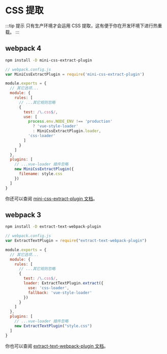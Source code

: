 # CSS 提取

:::tip 提示
只有生产环境才会运用 CSS 提取，这有便于你在开发环境下进行热重载。
:::

## webpack 4

``` bash
npm install -D mini-css-extract-plugin
```

``` js
// webpack.config.js
var MiniCssExtractPlugin = require('mini-css-extract-plugin')

module.exports = {
  // 其它选项...
  module: {
    rules: [
      // ...其它规则忽略
      {
        test: /\.css$/,
        use: [
          process.env.NODE_ENV !== 'production'
            ? 'vue-style-loader'
            : MiniCssExtractPlugin.loader,
          'css-loader'
        ]
      }
    ]
  },
  plugins: [
    // ...vue-loader 插件忽略
    new MiniCssExtractPlugin({
      filename: style.css
    })
  ]
}
```

你还可以查阅 [mini-css-extract-plugin 文档](https://github.com/webpack-contrib/mini-css-extract-plugin)。

## webpack 3

``` bash
npm install -D extract-text-webpack-plugin
```

``` js
// webpack.config.js
var ExtractTextPlugin = require("extract-text-webpack-plugin")

module.exports = {
  // 其它选项...
  module: {
    rules: [
      // ...其它规则忽略
      {
        test: /\.css$/,
        loader: ExtractTextPlugin.extract({
          use: 'css-loader',
          fallback: 'vue-style-loader'
        })
      }
    ]
  },
  plugins: [
    // ...vue-loader 插件忽略
    new ExtractTextPlugin("style.css")
  ]
}
```

你也可以查阅 [extract-text-webpack-plugin 文档](https://github.com/webpack-contrib/extract-text-webpack-plugin)。
